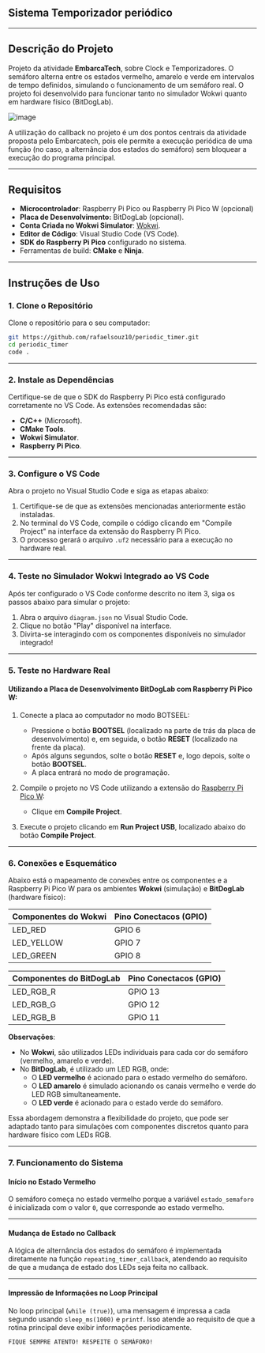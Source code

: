 ## Sistema Temporizador periódico

---

## Descrição do Projeto

Projeto da atividade **EmbarcaTech**, sobre Clock e Temporizadores. O semáforo alterna entre os estados vermelho, amarelo e verde em intervalos de tempo definidos, simulando o funcionamento de um semáforo real. O projeto foi desenvolvido para funcionar tanto no simulador Wokwi quanto em hardware físico (BitDogLab).

![image](https://github.com/user-attachments/assets/3d6b3c84-f00a-474c-aa24-e2806f717aef)


A utilização do callback no projeto é um dos pontos centrais da atividade proposta pelo Embarcatech, pois ele permite a execução periódica de uma função (no caso, a alternância dos estados do semáforo) sem bloquear a execução do programa principal.

---

## Requisitos

- **Microcontrolador**: Raspberry Pi Pico ou Raspberry Pi Pico W (opcional)
- **Placa de Desenvolvimento:** BitDogLab (opcional).
- **Conta Criada no Wokwi Simulator**: [Wokwi](https://wokwi.com/).
- **Editor de Código**: Visual Studio Code (VS Code).
- **SDK do Raspberry Pi Pico** configurado no sistema.
- Ferramentas de build: **CMake** e **Ninja**.

---

## Instruções de Uso

### 1. Clone o Repositório

Clone o repositório para o seu computador:
```bash
git https://github.com/rafaelsouz10/periodic_timer.git
cd periodic_timer
code .
```
---

### 2. Instale as Dependências

Certifique-se de que o SDK do Raspberry Pi Pico está configurado corretamente no VS Code. As extensões recomendadas são:

- **C/C++** (Microsoft).
- **CMake Tools**.
- **Wokwi Simulator**.
- **Raspberry Pi Pico**.

---

### 3. Configure o VS Code

Abra o projeto no Visual Studio Code e siga as etapas abaixo:

1. Certifique-se de que as extensões mencionadas anteriormente estão instaladas.
2. No terminal do VS Code, compile o código clicando em "Compile Project" na interface da extensão do Raspberry Pi Pico.
3. O processo gerará o arquivo `.uf2` necessário para a execução no hardware real.

---

### 4. Teste no Simulador Wokwi Integrado ao VS Code

Após ter configurado o VS Code conforme descrito no item 3, siga os passos abaixo para simular o projeto:

1. Abra o arquivo `diagram.json` no Visual Studio Code.
2. Clique no botão "Play" disponível na interface.
3. Divirta-se interagindo com os componentes disponíveis no simulador integrado!

---

### 5. Teste no Hardware Real

#### Utilizando a Placa de Desenvolvimento BitDogLab com Raspberry Pi Pico W:

1. Conecte a placa ao computador no modo BOTSEEL:
   - Pressione o botão **BOOTSEL** (localizado na parte de trás da placa de desenvolvimento) e, em seguida, o botão **RESET** (localizado na frente da placa).
   - Após alguns segundos, solte o botão **RESET** e, logo depois, solte o botão **BOOTSEL**.
   - A placa entrará no modo de programação.

2. Compile o projeto no VS Code utilizando a extensão do [Raspberry Pi Pico W](https://marketplace.visualstudio.com/items?itemName=raspberry-pi.raspberry-pi-pico):
   - Clique em **Compile Project**.

3. Execute o projeto clicando em **Run Project USB**, localizado abaixo do botão **Compile Project**.

---

### 6. Conexões e Esquemático

Abaixo está o mapeamento de conexões entre os componentes e a Raspberry Pi Pico W para os ambientes **Wokwi** (simulação) e **BitDogLab** (hardware físico):

   |  **Componentes do Wokwi**  |   **Pino Conectacos (GPIO)**    |
   |----------------------------|---------------------------------|
   | LED_RED                    | GPIO 6                          |
   | LED_YELLOW                 | GPIO 7                          |
   | LED_GREEN                  | GPIO 8                          |

   |  **Componentes do BitDogLab**  |   **Pino Conectacos (GPIO)**    |
   |--------------------------------|---------------------------------|
   | LED_RGB_R                      | GPIO 13                         |
   | LED_RGB_G                      | GPIO 12                         |
   | LED_RGB_B                      | GPIO 11                         |


**Observações**:

- No **Wokwi**, são utilizados LEDs individuais para cada cor do semáforo (vermelho, amarelo e verde).
- No **BitDogLab**, é utilizado um LED RGB, onde:
  - O **LED vermelho** é acionado para o estado vermelho do semáforo.
  - O **LED amarelo** é simulado acionando os canais vermelho e verde do LED RGB simultaneamente.
  - O **LED verde** é acionado para o estado verde do semáforo.

Essa abordagem demonstra a flexibilidade do projeto, que pode ser adaptado tanto para simulações com componentes discretos quanto para hardware físico com LEDs RGB.

---

### 7. Funcionamento do Sistema

#### Início no Estado Vermelho

O semáforo começa no estado vermelho porque a variável `estado_semaforo` é inicializada com o valor `0`, que corresponde ao estado vermelho.

---

#### Mudança de Estado no Callback

A lógica de alternância dos estados do semáforo é implementada diretamente na função `repeating_timer_callback`, atendendo ao requisito de que a mudança de estado dos LEDs seja feita no callback.

---

#### Impressão de Informações no Loop Principal

No loop principal (`while (true)`), uma mensagem é impressa a cada segundo usando `sleep_ms(1000)` e `printf`. Isso atende ao requisito de que a rotina principal deve exibir informações periodicamente.

```plaintext
FIQUE SEMPRE ATENTO! RESPEITE O SEMÁFORO!
